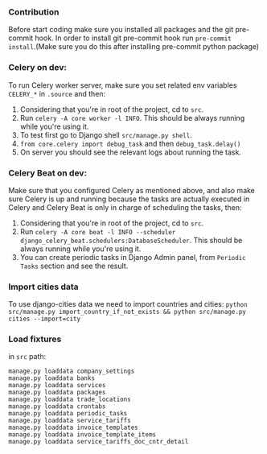 ### Contribution
Before start coding make sure you installed all packages and the git pre-commit hook.
In order to install git pre-commit hook run `pre-commit install`.(Make sure you do this after installing pre-commit python package)

### Celery on dev:
To run Celery worker server, make sure you set related env variables `CELERY_*` in `.source` and then:
1. Considering that you're in root of the project, cd to `src`.
2. Run `celery -A core worker -l INFO`. This should be always running while you're using it.
3. To test first go to Django shell `src/manage.py shell`.
4. `from core.celery import debug_task` and then `debug_task.delay()`
5. On server you should see the relevant logs about running the task.


### Celery Beat on dev:
Make sure that you configured Celery as mentioned above, and also make sure Celery is up and running because the tasks
are actually executed in Celery and Celery Beat is only in charge of scheduling the tasks, then:
1. Considering that you're in root of the project, cd to `src`.
2. Run `celery -A core beat -l INFO --scheduler django_celery_beat.schedulers:DatabaseScheduler`. This should be always running while you're using it.
3. You can create periodic tasks in Django Admin panel, from `Periodic Tasks` section and see the result.


### Import cities data
To use django-cities data we need to import countries and cities:
`python src/manage.py import_country_if_not_exists && python src/manage.py cities --import=city`


### Load fixtures
in `src` path:
```
manage.py loaddata company_settings
manage.py loaddata banks
manage.py loaddata services
manage.py loaddata packages
manage.py loaddata trade_locations
manage.py loaddata crontabs
manage.py loaddata periodic_tasks
manage.py loaddata service_tariffs
manage.py loaddata invoice_templates
manage.py loaddata invoice_template_items
manage.py loaddata service_tariffs_doc_cntr_detail
```

